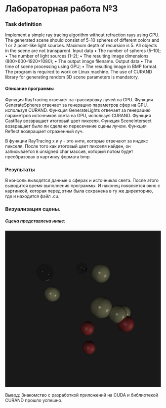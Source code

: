# Лабораторная работа №3 
### Task definition
Implement a simple ray tracing algorithm without refraction rays using GPU. The generated scene should consist
of 5–10 spheres of different colors and 1 or 2 point-like light sources. Maximum depth of recursion is 5. All
objects in the scene are not transparent.
Input data
• The number of spheres (5–10);
• The number of light sources (1–2);
• The resulting image dimensions (800×600–1920×1080);
• The output image filename.
Output data
• The time of scene processing using GPU;
• The resulting image in BMP format.
The program is required to work on Linux machine. The use of CURAND library for generating random 3D scene
parameters is mandatory.
 
#### Описание программы
Функция RayTracing отвечает за трассировку лучей на GPU. 
Функция GenerateSpheres отвечает за генерацию параметров сфер на GPU, используя CURAND.
Функция GenerateLights отвечает за генерацию параметров источников света на GPU, используя CURAND.
Функция CastRay возвращает итоговый цвет пикселя.
Функция SceneIntersect возвращает было ли сделано пересечение сцены лучом.
Функция Reflect возвращает отраженный луч.

В функции RayTracing x и y - это нити, которые отвечают за индекс пикселя. 
После того как итоговый цвет пикселя найден, он записывается в unsigned char массив, который потом будет преобразован в картинку формата bmp.

### Результаты
В консоль выводятся данные о сферах и источниках света.
После этого выводится время выполнения программы.
И наконец появляется окно с картинкой, которая перед этим была сохранена в ту же директорию, где и находится файл .cu.

### Визуализация сцены.
##### Сцена представлена ниже:

![](scene.bmp)

Вывод: Знакомство с разработкой приложений на CUDA и библиотекой CURAND прошло успешно.
